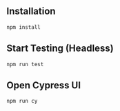 ## Installation
```
npm install
```

## Start Testing (Headless)
```
npm run test
```
## Open Cypress UI
```
npm run cy
```
